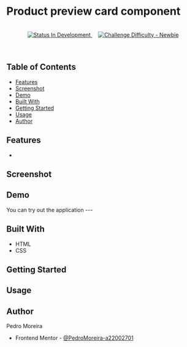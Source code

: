 # Product preview card component

<div align="center">
  <br />
  <!-- Status -->
  <a href="#">
    <img src="https://img.shields.io/badge/Status-In%20Development-yellow?style=for-the-badge" alt="Status In Development">
  </a>&nbsp;&nbsp;&nbsp;


  <!-- Difficulty -->
  <a href="https://www.frontendmentor.io/challenges?difficulties=0"  target="_blank">
    <img src="https://img.shields.io/badge/Difficulty-Newbie-iwoLXp?style=for-the-badge&logo=frontendmentor" alt="Challenge Difficulty - Newbie">
  </a>

</div>
<br />
<br />

## Table of Contents
- [Features](#features)
- [Screenshot](#screenshot)
- [Demo](#demo)
- [Built With](#built-with)
- [Getting Started](#getting-started)
- [Usage](#usage)
- [Author](#author)

## Features
-

## Screenshot


## Demo
You can try out the application ---

## Built With
- HTML
- CSS



## Getting Started

## Usage

## Author
Pedro Moreira

- Frontend Mentor - [@PedroMoreira-a22002701](https://www.frontendmentor.io/profile/PedroMoreira-a22002701)